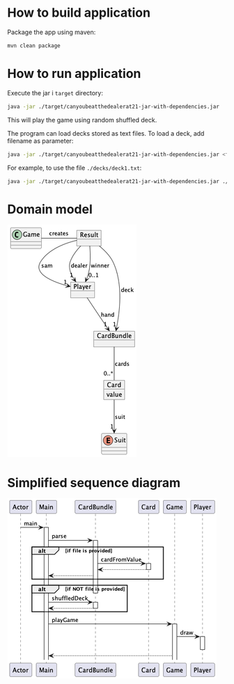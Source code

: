 
# How to build application

Package the app using maven:

```bash
mvn clean package 
```

# How to run application

Execute the jar i ```target``` directory:

```bash
java -jar ./target/canyoubeatthedealerat21-jar-with-dependencies.jar
```

This will play the game using random shuffled deck.

The program can load decks stored as text files. To load a deck, add filename as parameter:

```bash
java -jar ./target/canyoubeatthedealerat21-jar-with-dependencies.jar <filenam>
```


For example, to use the file ```./decks/deck1.txt```:
```bash
java -jar ./target/canyoubeatthedealerat21-jar-with-dependencies.jar ./decks/deck1.txt
```


# Domain model
![domain model](./doc/plantuml/object.png)

# Simplified sequence diagram
![domain model](./doc/plantuml/sequence.png)